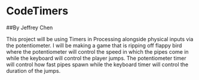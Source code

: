 # CodeTimers
##By Jeffrey Chen

This project will be using Timers in Processing alongside physical inputs via the potentiometer. I will be making a game that is ripping off flappy bird where the potentiometer will control the speed in which the pipes come in while the keyboard will control the player jumps. The potentiometer timer will control how fast pipes spawn while the keyboard timer will control the duration of the jumps.
